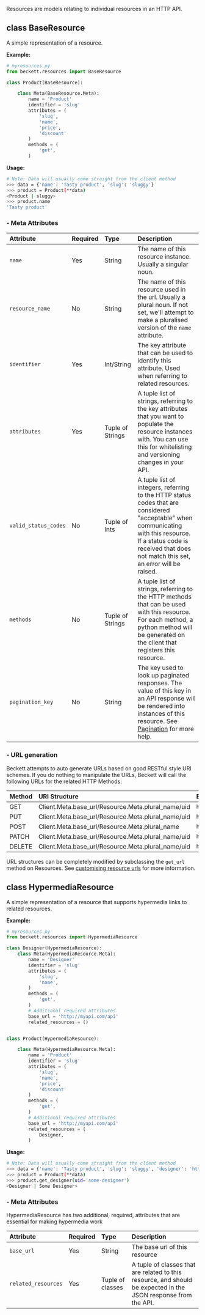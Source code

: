 Resources are models relating to individual resources in an HTTP API.

## class BaseResource

A simple representation of a resource.

**Example:**
```python
# myresources.py
from beckett.resources import BaseResource

class Product(BaseResource):

    class Meta(BaseResource.Meta):
        name = 'Product'
        identifier = 'slug'
        attributes = (
            'slug',
            'name',
            'price',
            'discount'
        )
        methods = (
            'get',
        )

```
**Usage:**
```bash
# Note: Data will usually come straight from the client method
>>> data = {'name': 'Tasty product', 'slug': 'sluggy'}
>>> product = Product(**data)
<Product | sluggy>
>>> product.name
'Tasty product'
```

### - Meta Attributes

| Attribute            | Required | Type             | Description                                                                                                                                                                                                              |
|:---------------------|:---------|:-----------------|:-------------------------------------------------------------------------------------------------------------------------------------------------------------------------------------------------------------------------|
| `name`               | Yes      | String           | The name of this resource instance. Usually a singular noun.                                                                                                                                                             |
| `resource_name`      | No       | String           | The name of this resource used in the url. Usually a plural noun. If not set, we'll attempt to make a pluralised version of the `name` attribute.                                                                        |
| `identifier`         | Yes      | Int/String       | The key attribute that can be used to identify this attribute. Used when referring to related resources.                                                                                                                 |
| `attributes`         | Yes      | Tuple of Strings | A tuple list of strings, referring to the key attributes that you want to populate the resource instances with. You can use this for whitelisting and versioning changes in your API.                                    |
| `valid_status_codes` | No       | Tuple of Ints    | A tuple list of integers, referring to the HTTP status codes that are considered "acceptable" when communicating with this resource. If a status code is received that does not match this set, an error will be raised. |
| `methods`            | No       | Tuple of Strings | A tuple list of strings, referring to the HTTP methods that can be used with this resource. For each method, a python method will be generated on the client that registers this resource.                               |
| `pagination_key`     | No       | String           | The key used to look up paginated responses. The value of this key in an API response will be rendered into instances of this resource. See [Pagination](/advanced/#pagination) for more help.                           |

### - URL generation

Beckett attempts to auto generate URLs based on good RESTful style URI schemes. If you do nothing to manipulate the URLs, Beckett will call the following URLs for the related HTTP Methods:

| Method | URI Structure                                      | Example                            |
|:-------|:---------------------------------------------------|:-----------------------------------|
| GET    | Client.Meta.base_url/Resource.Meta.plural_name/uid | `http://myapi.com/api/products/1/` |
| PUT    | Client.Meta.base_url/Resource.Meta.plural_name/uid | `http://myapi.com/api/products/1/` |
| POST   | Client.Meta.base_url/Resource.Meta.plural_name     | `http://myapi.com/api/products`    |
| PATCH  | Client.Meta.base_url/Resource.Meta.plural_name/uid | `http://myapi.com/api/products/1/` |
| DELETE | Client.Meta.base_url/Resource.Meta.plural_name/uid | `http://myapi.com/api/products/1/` |

URL structures can be completely modified by subclassing the `get_url` method on Resources. See [customising resource urls](advanced/#customising-resource-urls) for more information.

## class HypermediaResource

A simple representation of a resource that supports hypermedia links to related resources.

**Example:**
```python
# myresources.py
from beckett.resources import HypermediaResource

class Designer(HypermediaResource):
    class Meta(HypermediaResource.Meta):
        name = 'Designer'
        identifier = 'slug'
        attributes = (
            'slug',
            'name',
        )
        methods = (
            'get',
        )
        # Additional required attributes
        base_url = 'http://myapi.com/api'
        related_resources = ()


class Product(HypermediaResource):

    class Meta(HypermediaResource.Meta):
        name = 'Product'
        identifier = 'slug'
        attributes = (
            'slug',
            'name',
            'price',
            'discount'
        )
        methods = (
            'get',
        )
        # Additional required attributes
        base_url = 'http://myapi.com/api'
        related_resources = (
            Designer,
        )

```
**Usage:**
```bash
# Note: Data will usually come straight from the client method
>>> data = {'name': 'Tasty product', 'slug': 'sluggy', 'designer': 'http://myapi.com/api/designers/some-designer'}
>>> product = Product(**data)
>>> product.get_designer(uid='some-designer')
<Designer | Some Designer>
```

### - Meta Attributes

HypermediaResource has two additional, required, attributes that are essential for making hypermedia work

| Attribute           | Required | Type             | Description                                                                                                     |
|:--------------------|:---------|:-----------------|:----------------------------------------------------------------------------------------------------------------|
| `base_url`          | Yes      | String           | The base url of this resource                                                                                   |
| `related_resources` | Yes      | Tuple of classes | A tuple of classes that are related to this resource, and should be expected in the JSON response from the API. |
